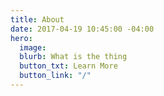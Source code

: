 ```yaml
---
title: About
date: 2017-04-19 10:45:00 -04:00
hero:
  image: 
  blurb: What is the thing
  button_txt: Learn More
  button_link: "/"
---
```


